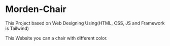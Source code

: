 # Morden-Chair
This Project based on Web Designing Using(HTML, CSS, JS and
Framework is Tailwind)

This Website you can a chair with different color.
